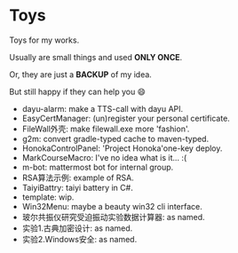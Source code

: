 Toys
====

Toys for my works.

Usually are small things and used **ONLY ONCE**.

Or, they are just a **BACKUP** of my idea.

But still happy if they can help you :smile:

- dayu-alarm: make a TTS-call with dayu API.
- EasyCertManager: (un)register your personal certificate.
- FileWall外壳: make filewall.exe more 'fashion'.
- g2m: convert gradle-typed cache to maven-typed.
- HonokaControlPanel: 'Project Honoka'one-key deploy.
- MarkCourseMacro: I've no idea what is it... :(
- m-bot: mattermost bot for internal group.
- RSA算法示例: example of RSA.
- TaiyiBattry: taiyi battery in C#.
- template: wip.
- Win32Menu: maybe a beauty win32 cli interface.
- 玻尔共振仪研究受迫振动实验数据计算器: as named.
- 实验1.古典加密设计: as named.
- 实验2.Windows安全: as named.
